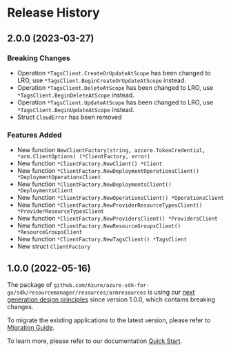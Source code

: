 # Release History

## 2.0.0 (2023-03-27)
### Breaking Changes

- Operation `*TagsClient.CreateOrUpdateAtScope` has been changed to LRO, use `*TagsClient.BeginCreateOrUpdateAtScope` instead.
- Operation `*TagsClient.DeleteAtScope` has been changed to LRO, use `*TagsClient.BeginDeleteAtScope` instead.
- Operation `*TagsClient.UpdateAtScope` has been changed to LRO, use `*TagsClient.BeginUpdateAtScope` instead.
- Struct `CloudError` has been removed

### Features Added

- New function `NewClientFactory(string, azcore.TokenCredential, *arm.ClientOptions) (*ClientFactory, error)`
- New function `*ClientFactory.NewClient() *Client`
- New function `*ClientFactory.NewDeploymentOperationsClient() *DeploymentOperationsClient`
- New function `*ClientFactory.NewDeploymentsClient() *DeploymentsClient`
- New function `*ClientFactory.NewOperationsClient() *OperationsClient`
- New function `*ClientFactory.NewProviderResourceTypesClient() *ProviderResourceTypesClient`
- New function `*ClientFactory.NewProvidersClient() *ProvidersClient`
- New function `*ClientFactory.NewResourceGroupsClient() *ResourceGroupsClient`
- New function `*ClientFactory.NewTagsClient() *TagsClient`
- New struct `ClientFactory`


## 1.0.0 (2022-05-16)

The package of `github.com/Azure/azure-sdk-for-go/sdk/resourcemanager/resources/armresources` is using our [next generation design principles](https://azure.github.io/azure-sdk/general_introduction.html) since version 1.0.0, which contains breaking changes.

To migrate the existing applications to the latest version, please refer to [Migration Guide](https://aka.ms/azsdk/go/mgmt/migration).

To learn more, please refer to our documentation [Quick Start](https://aka.ms/azsdk/go/mgmt).